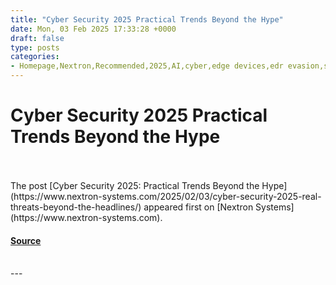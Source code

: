 ```yaml
---
title: "Cyber Security 2025 Practical Trends Beyond the Hype"
date: Mon, 03 Feb 2025 17:33:28 +0000
draft: false
type: posts
categories: 
- Homepage,Nextron,Recommended,2025,AI,cyber,edge devices,edr evasion,security,supply chain,trends
---
```

# Cyber Security 2025 Practical Trends Beyond the Hype

<br/>

<br/>
The post [Cyber Security 2025: Practical Trends Beyond the Hype](https://www.nextron-systems.com/2025/02/03/cyber-security-2025-real-threats-beyond-the-headlines/) appeared first on [Nextron Systems](https://www.nextron-systems.com).

#### [Source](https://www.nextron-systems.com/2025/02/03/cyber-security-2025-real-threats-beyond-the-headlines/)

<br/>
---
